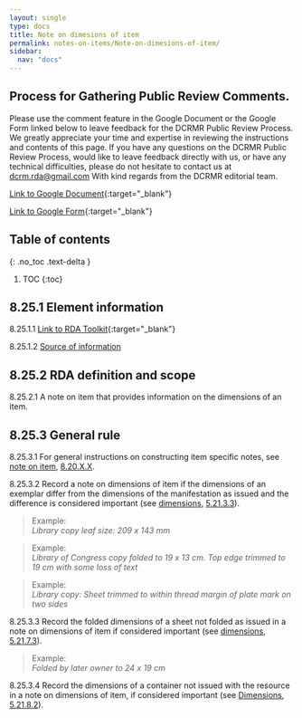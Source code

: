 ```yaml
---
layout: single
type: docs
title: Note on dimesions of item
permalink: notes-on-items/Note-on-dimesions-of-item/
sidebar:
  nav: "docs"
---
```


## Process for Gathering Public Review Comments.
Please use the comment feature in the Google Document or the Google Form linked below to leave feedback for the DCRMR Public Review Process.  We greatly appreciate your time and expertise in reviewing the instructions and contents of this page.  If you have any questions on the DCRMR Public Review Process, would like to leave feedback directly with us, or have any technical difficulties, please do not hesitate to contact us at dcrm.rda@gmail.com  With kind regards from the DCRMR editorial team.

[Link to Google Document](https://docs.google.com/document/u/1/d/12UUOP4_AJ5x6z4MkwFGomAd4d8ONDYGyMO8Qf0rpZd8/edit){:target="_blank"}

[Link to Google Form](https://docs.google.com/forms/d/e/1FAIpQLSdNtJkbY1mngdTcvCoB7zZcpaIuuKHvlbyiidP-QunDy14VcQ/viewform){:target="_blank"}

## Table of contents
{: .no_toc .text-delta }

1. TOC
{:toc}

## 8.25.1 Element information

<a name="8.25.1.1">8.25.1.1</a> [Link to RDA Toolkit](https://beta.rdatoolkit.org/Content?externalId=en-US_ala-0dc4d724-4898-34e3-94d2-4cbb44f77776){:target="_blank"}

<a name="8.25.1.2">8.25.1.2</a> [Source of information](/DCRMR/notes-on-items/)

## 8.25.2 RDA definition and scope

<a name="8.25.2.1">8.25.2.1</a> A note on item that provides information on the dimensions of an item.

## 8.25.3 General rule

<a name="8.25.3.1">8.25.3.1</a> For general instructions on constructing item specific notes, see [note on item](/DCRMR/notes-on-items/Note-on-item), [8.20.X.X](/DCRMR/notes-on-items/Notes-on-item/#8.20.X.X). 

<a name="8.25.3.2">8.25.3.2</a> Record a note on dimensions of item if the dimensions of an exemplar differ from the dimensions of the manifestation as issued and the difference is considered important (see [dimensions](/DCRMR/phys-desc/Dimensions/), [5.21.3.3](/DCRMR/phys-desc/Dimensions/#5.21.3.3)).

>Example:  
><CITE>Library copy leaf size: 209 x 143 mm</CITE>

>Example:  
> <CITE>Library of Congress copy folded to 19 x 13 cm. Top edge trimmed to 19 cm with some loss of text</CITE>

>Example:  
> <CITE>Library copy: Sheet trimmed to within thread margin of plate mark on two sides</CITE>

<a name="8.25.3.3">8.25.3.3</a> Record the folded dimensions of a sheet not folded as issued in a note on dimensions of item if considered important (see [dimensions](/DCRMR/phys-desc/Dimensions/), [5.21.7.3](/DCRMR/phys-desc/Dimensions/#5.21.7.3)).

>Example:  
> <CITE>Folded by later owner to 24 x 19 cm</CITE>

<a name="8.25.3.4">8.25.3.4</a> Record the dimensions of a container not issued with the resource in a note on dimensions of item, if considered important (see [Dimensions](/DCRMR/phys-desc/Dimensions/), [5.21.8.2](/DCRMR/phys-desc/Dimensions/#5.21.8.2)).